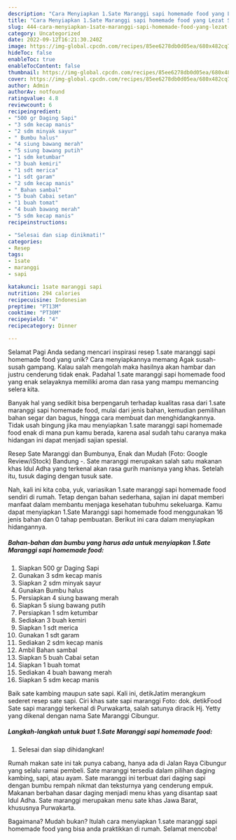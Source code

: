 ```yaml
---
description: "Cara Menyiapkan 1.Sate Maranggi sapi homemade food yang Lezat Sekali, Lezat"
title: "Cara Menyiapkan 1.Sate Maranggi sapi homemade food yang Lezat Sekali, Lezat"
slug: 444-cara-menyiapkan-1sate-maranggi-sapi-homemade-food-yang-lezat-sekali-lezat
category: Uncategorized
date: 2022-09-12T16:21:30.240Z
image: https://img-global.cpcdn.com/recipes/85ee6278db0d05ea/680x482cq70/1sate-maranggi-sapi-homemade-food-foto-resep-utama.jpg
hideToc: false
enableToc: true
enableTocContent: false
thumbnail: https://img-global.cpcdn.com/recipes/85ee6278db0d05ea/680x482cq70/1sate-maranggi-sapi-homemade-food-foto-resep-utama.jpg
cover: https://img-global.cpcdn.com/recipes/85ee6278db0d05ea/680x482cq70/1sate-maranggi-sapi-homemade-food-foto-resep-utama.jpg
author: Admin
authorAv: notfound
ratingvalue: 4.8
reviewcount: 6
recipeingredient:
- "500 gr Daging Sapi"
- "3 sdm kecap manis"
- "2 sdm minyak sayur"
- " Bumbu halus"
- "4 siung bawang merah"
- "5 siung bawang putih"
- "1 sdm ketumbar"
- "3 buah kemiri"
- "1 sdt merica"
- "1 sdt garam"
- "2 sdm kecap manis"
- " Bahan sambal"
- "5 buah Cabai setan"
- "1 buah tomat"
- "4 buah bawang merah"
- "5 sdm kecap manis"
recipeinstructions:

- "Selesai dan siap dinikmati!"
categories:
- Resep
tags:
- 1sate
- maranggi
- sapi

katakunci: 1sate maranggi sapi 
nutrition: 294 calories
recipecuisine: Indonesian
preptime: "PT13M"
cooktime: "PT30M"
recipeyield: "4"
recipecategory: Dinner

---
```



Selamat Pagi Anda sedang mencari inspirasi resep 1.sate maranggi sapi homemade food yang unik? Cara menyiapkannya memang Agak susah-susah gampang. Kalau salah mengolah maka hasilnya akan hambar dan justru cenderung tidak enak. Padahal 1.sate maranggi sapi homemade food yang enak selayaknya memiliki aroma dan rasa yang mampu memancing selera kita.


Banyak hal yang sedikit bisa berpengaruh terhadap kualitas rasa dari 1.sate maranggi sapi homemade food, mulai dari jenis bahan, kemudian pemilihan bahan segar dan bagus, hingga cara membuat dan menghidangkannya. Tidak usah bingung jika mau menyiapkan 1.sate maranggi sapi homemade food enak di mana pun kamu berada, karena asal sudah tahu caranya maka hidangan ini dapat menjadi sajian spesial.

Resep Sate Maranggi dan Bumbunya, Enak dan Mudah (Foto: Google Review/iStock) Bandung -. Sate maranggi merupakan salah satu makanan khas Idul Adha yang terkenal akan rasa gurih manisnya yang khas. Setelah itu, tusuk daging dengan tusuk sate.


Nah, kali ini kita coba, yuk, variasikan 1.sate maranggi sapi homemade food sendiri di rumah. Tetap dengan bahan sederhana, sajian ini dapat memberi manfaat dalam membantu menjaga kesehatan tubuhmu sekeluarga. Kamu dapat menyiapkan 1.Sate Maranggi sapi homemade food menggunakan 16 jenis bahan dan 0 tahap pembuatan. Berikut ini cara dalam menyiapkan hidangannya.

<!--inarticleads1-->

##### Bahan-bahan dan bumbu yang harus ada untuk menyiapkan 1.Sate Maranggi sapi homemade food:

1. Siapkan 500 gr Daging Sapi
1. Gunakan 3 sdm kecap manis
1. Siapkan 2 sdm minyak sayur
1. Gunakan  Bumbu halus
1. Persiapkan 4 siung bawang merah
1. Siapkan 5 siung bawang putih
1. Persiapkan 1 sdm ketumbar
1. Sediakan 3 buah kemiri
1. Siapkan 1 sdt merica
1. Gunakan 1 sdt garam
1. Sediakan 2 sdm kecap manis
1. Ambil  Bahan sambal
1. Siapkan 5 buah Cabai setan
1. Siapkan 1 buah tomat
1. Sediakan 4 buah bawang merah
1. Siapkan 5 sdm kecap manis


Baik sate kambing maupun sate sapi. Kali ini, detikJatim merangkum sederet resep sate sapi. Ciri khas sate sapi maranggi Foto: dok. detikFood Sate sapi maranggi terkenal di Purwakarta, salah satunya diracik Hj. Yetty yang dikenal dengan nama Sate Maranggi Cibungur. 

<!--inarticleads2-->

##### Langkah-langkah untuk buat 1.Sate Maranggi sapi homemade food:


1. Selesai dan siap dihidangkan!

Rumah makan sate ini tak punya cabang, hanya ada di Jalan Raya Cibungur yang selalu ramai pembeli. Sate maranggi tersedia dalam pilihan daging kambing, sapi, atau ayam. Sate maranggi ini terbuat dari daging sapi dengan bumbu rempah nikmat dan teksturnya yang cenderung empuk. Makanan berbahan dasar daging menjadi menu khas yang disantap saat Idul Adha. Sate maranggi merupakan menu sate khas Jawa Barat, khususnya Purwakarta. 

Bagaimana? Mudah bukan? Itulah cara menyiapkan 1.sate maranggi sapi homemade food yang bisa anda praktikkan di rumah. Selamat mencoba!
